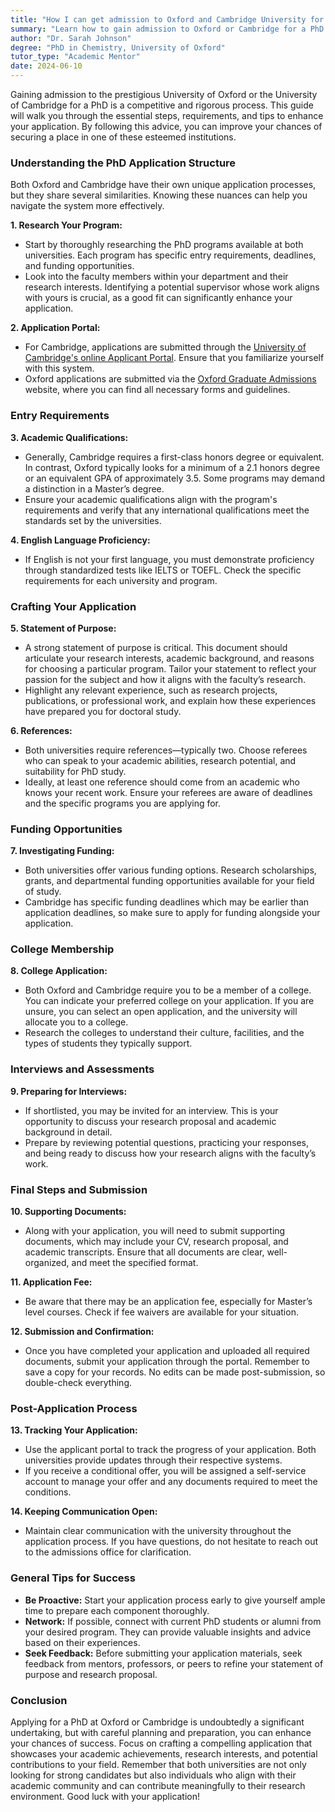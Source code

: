 ```yaml
---
title: "How I can get admission to Oxford and Cambridge University for a PhD?"
summary: "Learn how to gain admission to Oxford or Cambridge for a PhD with essential steps, requirements, and tips to enhance your application."
author: "Dr. Sarah Johnson"
degree: "PhD in Chemistry, University of Oxford"
tutor_type: "Academic Mentor"
date: 2024-06-10
---
```


Gaining admission to the prestigious University of Oxford or the University of Cambridge for a PhD is a competitive and rigorous process. This guide will walk you through the essential steps, requirements, and tips to enhance your application. By following this advice, you can improve your chances of securing a place in one of these esteemed institutions.

### Understanding the PhD Application Structure

Both Oxford and Cambridge have their own unique application processes, but they share several similarities. Knowing these nuances can help you navigate the system more effectively.

**1. Research Your Program:**
   - Start by thoroughly researching the PhD programs available at both universities. Each program has specific entry requirements, deadlines, and funding opportunities.
   - Look into the faculty members within your department and their research interests. Identifying a potential supervisor whose work aligns with yours is crucial, as a good fit can significantly enhance your application.

**2. Application Portal:**
   - For Cambridge, applications are submitted through the [University of Cambridge's online Applicant Portal](https://www.cam.ac.uk/). Ensure that you familiarize yourself with this system.
   - Oxford applications are submitted via the [Oxford Graduate Admissions](https://www.ox.ac.uk/admissions/graduate) website, where you can find all necessary forms and guidelines.

### Entry Requirements

**3. Academic Qualifications:**
   - Generally, Cambridge requires a first-class honors degree or equivalent. In contrast, Oxford typically looks for a minimum of a 2.1 honors degree or an equivalent GPA of approximately 3.5. Some programs may demand a distinction in a Master’s degree.
   - Ensure your academic qualifications align with the program's requirements and verify that any international qualifications meet the standards set by the universities.

**4. English Language Proficiency:**
   - If English is not your first language, you must demonstrate proficiency through standardized tests like IELTS or TOEFL. Check the specific requirements for each university and program.

### Crafting Your Application

**5. Statement of Purpose:**
   - A strong statement of purpose is critical. This document should articulate your research interests, academic background, and reasons for choosing a particular program. Tailor your statement to reflect your passion for the subject and how it aligns with the faculty’s research.
   - Highlight any relevant experience, such as research projects, publications, or professional work, and explain how these experiences have prepared you for doctoral study.

**6. References:**
   - Both universities require references—typically two. Choose referees who can speak to your academic abilities, research potential, and suitability for PhD study.
   - Ideally, at least one reference should come from an academic who knows your recent work. Ensure your referees are aware of deadlines and the specific programs you are applying for.

### Funding Opportunities

**7. Investigating Funding:**
   - Both universities offer various funding options. Research scholarships, grants, and departmental funding opportunities available for your field of study.
   - Cambridge has specific funding deadlines which may be earlier than application deadlines, so make sure to apply for funding alongside your application.

### College Membership

**8. College Application:**
   - Both Oxford and Cambridge require you to be a member of a college. You can indicate your preferred college on your application. If you are unsure, you can select an open application, and the university will allocate you to a college.
   - Research the colleges to understand their culture, facilities, and the types of students they typically support.

### Interviews and Assessments

**9. Preparing for Interviews:**
   - If shortlisted, you may be invited for an interview. This is your opportunity to discuss your research proposal and academic background in detail.
   - Prepare by reviewing potential questions, practicing your responses, and being ready to discuss how your research aligns with the faculty’s work.

### Final Steps and Submission

**10. Supporting Documents:**
   - Along with your application, you will need to submit supporting documents, which may include your CV, research proposal, and academic transcripts. Ensure that all documents are clear, well-organized, and meet the specified format.

**11. Application Fee:**
   - Be aware that there may be an application fee, especially for Master’s level courses. Check if fee waivers are available for your situation.

**12. Submission and Confirmation:**
   - Once you have completed your application and uploaded all required documents, submit your application through the portal. Remember to save a copy for your records. No edits can be made post-submission, so double-check everything.

### Post-Application Process

**13. Tracking Your Application:**
   - Use the applicant portal to track the progress of your application. Both universities provide updates through their respective systems.
   - If you receive a conditional offer, you will be assigned a self-service account to manage your offer and any documents required to meet the conditions.

**14. Keeping Communication Open:**
   - Maintain clear communication with the university throughout the application process. If you have questions, do not hesitate to reach out to the admissions office for clarification.

### General Tips for Success

- **Be Proactive:** Start your application process early to give yourself ample time to prepare each component thoroughly.
- **Network:** If possible, connect with current PhD students or alumni from your desired program. They can provide valuable insights and advice based on their experiences.
- **Seek Feedback:** Before submitting your application materials, seek feedback from mentors, professors, or peers to refine your statement of purpose and research proposal.

### Conclusion

Applying for a PhD at Oxford or Cambridge is undoubtedly a significant undertaking, but with careful planning and preparation, you can enhance your chances of success. Focus on crafting a compelling application that showcases your academic achievements, research interests, and potential contributions to your field. Remember that both universities are not only looking for strong candidates but also individuals who align with their academic community and can contribute meaningfully to their research environment. Good luck with your application!
    